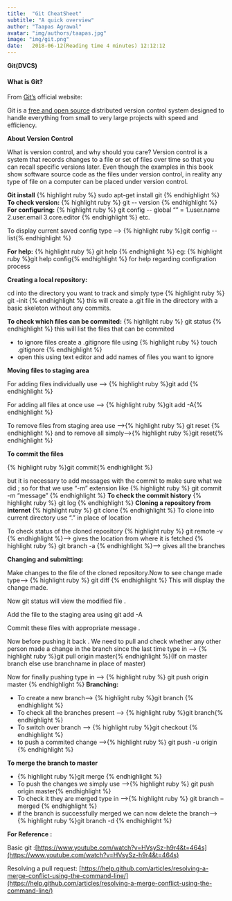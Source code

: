 ```yaml
---
title:  "Git CheatSheet"
subtitle: "A quick overview"
author: "Taapas Agrawal"
avatar: "img/authors/taapas.jpg"
image: "img/git.png"
date:   2018-06-12(Reading time 4 minutes) 12:12:12
---
```

**Git(DVCS)**

#### []()**What is Git?**

[]()From [Git’s](https://git-scm.com/)
official website:

Git is a [free
and open source](https://git-scm.com/about/free-and-open-source) distributed version control system designed to
handle everything from small to very large projects with speed and
efficiency.

**About Version Control**

What is version control, and why
should you care? Version control is a system that records changes to
a file or set of files over time so that you can recall specific
versions later. Even though the examples in this book show software
source code as the files under version control, in reality any type
of file on a computer can be placed under version control.

**Git install**
{% highlight ruby %}
sudo apt-get install git
{% endhighlight %}
**To check version:**
{% highlight ruby %}
git -- version
{% endhighlight %}
**For configuring:**
{% highlight ruby %}
git config -- global <keyword> “<Data>”
<keyword>=
1.user.name
2.user.email
3.core.editor
{% endhighlight %} etc.

To display current saved config type --&gt; {% highlight ruby %}git config --list{% endhighlight %}

**For help:**
{% highlight ruby %}
git help <verb>
{% endhighlight %}
eg: {% highlight ruby %}git help config{% endhighlight %} 
for help regarding configration process

**Creating a local repository:**

cd into the directory you want to track and simply type
{% highlight ruby %}
git -init 
{% endhighlight %}
this will create a .git file in the directory with a basic skeleton without any commits.

**To check which files can be commited:**
{% highlight ruby %}
git status 
{% endhighlight %}
this will list the files that can be commited 

- to ignore files create a .gitignore file using {% highlight ruby %} touch .gitignore {% endhighlight %} 
- open this  using text editor and add names of files you want to ignore 

**Moving files to staging area**

For adding files individually use --&gt; {% highlight ruby %}git add <filename>{% endhighlight %}

For adding all files at once use --&gt; {% highlight ruby %}git add -A{% endhighlight %}

To remove files from staging area use --&gt;{% highlight ruby %} git reset <filename>{% endhighlight %} 
and to remove all simply--&gt;{% highlight ruby %}git reset{% endhighlight %}

**To commit the files**

{% highlight ruby %}git commit{% endhighlight %}

but it is necessary to add messages with the commit to make sure what we did ; so for that we
use “-m” extension like
{% highlight ruby %}
git commit -m “message”
{% endhighlight %}
**To check the commit history**
{% highlight ruby %}
git log 
{% endhighlight %}
**Cloning a repository from internet**
{% highlight ruby %}
git clone <url> <location>
{% endhighlight %}
To clone into current directory use “.” in place of location

To check status of the cloned repository 
{% highlight ruby %}
git remote -v  {% endhighlight %}--&gt;
gives the location from where it is fetched 
{% highlight ruby %}
git  branch -a {% endhighlight %}--&gt;
gives all the branches 

**Changing and submitting:**

Make changes to the file of the cloned repository.Now to see change made type--&gt; 
{% highlight ruby %}
git diff
{% endhighlight %}
This will display the change made.

Now git status will view the modified file . 

Add the file to the staging area using git add -A

Commit these files with appropriate message .

Now before pushing it back . We need to pull and check whether any other person made a
change in the branch since the last time type in --&gt; 
{% highlight ruby %}git pull origin master{% endhighlight %}(If on master branch else use branchname in place of master)

Now for finally pushing type in --&gt;
{% highlight ruby %} 
git push origin master
{% endhighlight %}
**Branching:**

-
	To create a new branch--&gt; {% highlight ruby %}git branch <branchname>{% endhighlight %} 
- 
	To check all the branches present --&gt; {% highlight ruby %}git branch{% endhighlight %} 
- 
	To switch over branch --&gt; {% highlight ruby %}git checkout <branchname> {% endhighlight %}
- 
	to push a commited change --&gt;{% highlight ruby %} git push -u origin <branchname> {% endhighlight %}

**To merge the branch to master**

- 
	{% highlight ruby %}git merge <branchname> {% endhighlight %}
- 
	 To push the changes we simply use --&gt;{% highlight ruby %} git push origin master{% endhighlight %} 
- 
	To check it they are merged type in --&gt;{% highlight ruby %} git branch – merged {% endhighlight %}
- 
	if the branch is successfully merged we can now delete the branch--&gt;
	{% highlight ruby %}git branch -d <branchname>{% endhighlight %} 

**For Reference :**

Basic git
:[https://www.youtube.com/watch?v=HVsySz-h9r4&t=464s](https://www.youtube.com/watch?v=HVsySz-h9r4&t=464s)

Resolving a pull request:
[https://help.github.com/articles/resolving-a-merge-conflict-using-the-command-line/](https://help.github.com/articles/resolving-a-merge-conflict-using-the-command-line/)
